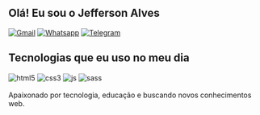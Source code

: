 ## Olá! Eu sou o Jefferson Alves 

[![Gmail](https://img.shields.io/badge/Gmail-D14836?style=for-the-badge&logo=gmail&logoColor=white)](mailto:alvesjefferson1288@gmail.com)
[![Whatsapp](https://img.shields.io/badge/WhatsApp-25D366?style=for-the-badge&logo=whatsapp&logoColor=white
)](https://wa.link/i7ifcd)
[![Telegram](https://img.shields.io/badge/Telegram-2CA5E0?style=for-the-badge&logo=telegram&logoColor=white)](HTTPS://t.me/Jeff2818)





## Tecnologias que eu uso no meu dia

<div style="display: inline_block">
  <img align="center" alt="html5" src="https://img.shields.io/badge/HTML5-E34F26?style=for-the-badge&logo=html5&logoColor=white" />
  <img align="center" alt="css3" src="https://img.shields.io/badge/CSS3-1572B6?style=for-the-badge&logo=css3&logoColor=white" />
  <img align="center" alt="js" src="https://img.shields.io/badge/JavaScript-F7DF1E?style=for-the-badge&logo=javascript&logoColor=black" />
  <img align="center" alt="sass" src="https://img.shields.io/badge/Sass-CC6699?style=for-the-badge&logo=sass&logoColor=white" />
  <br><br>
Apaixonado por tecnologia, educação e buscando novos conhecimentos web.





